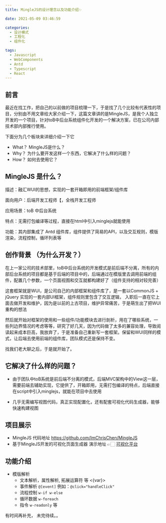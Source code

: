 ```yaml
---
title: MingleJS的设计理念以及功能介绍✨

date: 2021-05-09 03:46:59

categories:
  - 设计模式
  - 工程化
  - 组件化

tags:
  - Javascript
  - WebComponents
  - Antd
  - Typescript
  - React
---
```




## 前言

最近在找工作，把自己的以前做的项目梳理一下，于是找了几个比较有代表性的项目，分别由不用文章给大家介绍一下，这篇文章讲的是MingleJS，是我个人独立开发的一个项目，针对toB中后台系统组件化开发的一个解决方案，已在公司内部技术部内部推行使用。

下面分为几个板块来详细介绍一下它

- What？ MingleJS是什么？
- Why？  为什么要开发这样一个东西，它解决了什么样的问题？
- How？  如何去使用它？



## MingleJS 是什么？

描述：融汇WUI的思想，实现的一套开箱即用的前端框架/组件库

面向用户：后端开发工程师【，全栈开发工程师

应用场景：toB 中后台系统

特点：无需打包编译等过程，直接在html中引入minglejs就能使用

功能：其内部集成了 Antd 组件库，组件提供了简易的API，以及交互规则，模版渲染，流程控制，循环列表等


## 创作背景 （为什么开发？）

在上一家公司的技术部里，toB中后台系统的开发模式是前后端不分离，所有的内部后台系统的项目都是基于后端的项目中的，后端通过在模版里去调用前端的组件，配置几个参数，一个页面视图和交互就都构建好了（组件支持的相对较完善）

这套框架就是WUI，是公司自己的内部框架和组件库了，是一套以CommonJS + jQuery 实现的一套内部UI框架，组件规则里包含了交互逻辑， 入职后一直在它上面去做开发和维护，因为是以前的上古项目，维护异常痛苦，于是萌生出了把WUI重构的想法

然后就开始对框架的使用和一些组件/功能模块去进行剖析，用在了哪些系统，一些列边界情况的考虑等等，研究了好几天，因为代码做了太多的兼容处理，导致阅读起来成本巨高，我放弃了，于是准备自己重新写一套框架。保留和WUI同样的模式，让后端去使用前端的组件库，团队模式还是保持不变。

找我们老大聊之后，于是就开始了。



## 它解决了什么样的问题？

- 由于团队中toB系统是前后端不分离的模式，后端MVC架构中的View这一层，需要前端去辅助实现，它提供了，开箱即用，无需打包编译的特点，后端直接在script中引入minglejs，就能在项目中去使用

- 几乎无需编写视图代码，真正实现配置化，还有配套可视化代码生成器，能够快速构建视图 

  

  

## 项目展示

  - MingleJS 代码地址 https://github.com/ImChrisChen/MingleJS
- 基于MingleJS开发的可视化页面生成器 演示地址 👉🏻 [可视化平台](http://webed.chrisorz.cn/#/edit)



## 功能介绍

- 模版解析
  - 文本解析，属性解析, 拓展运算符 等 <{var}>
  - 事件解析 `@[event]`  例如：`@click="handleClick"`
  - 流程控制 `w-if w-else`
  - 循环数据 `w-foreach`
  - 指令 `w-readonly` 等

有时间再补充， 未完待续。。 





































